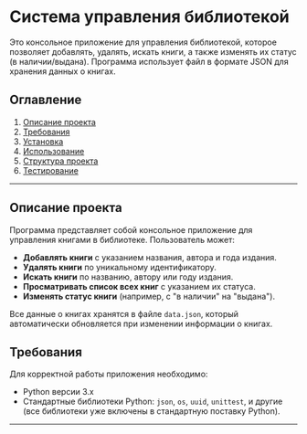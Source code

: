 # Система управления библиотекой

Это консольное приложение для управления библиотекой, которое позволяет добавлять, удалять, искать книги, а также изменять их статус (в наличии/выдана). Программа использует файл в формате JSON для хранения данных о книгах.

## Оглавление

1. [Описание проекта](#описание-проекта)
2. [Требования](#требования)
3. [Установка](#установка)
4. [Использование](#использование)
5. [Структура проекта](#структура-проекта)
6. [Тестирование](#тестирование)

---

## Описание проекта

Программа представляет собой консольное приложение для управления книгами в библиотеке. Пользователь может:

- **Добавлять книги** с указанием названия, автора и года издания.
- **Удалять книги** по уникальному идентификатору.
- **Искать книги** по названию, автору или году издания.
- **Просматривать список всех книг** с указанием их статуса.
- **Изменять статус книги** (например, с "в наличии" на "выдана").

Все данные о книгах хранятся в файле `data.json`, который автоматически обновляется при изменении информации о книгах.

## Требования

Для корректной работы приложения необходимо:

- Python версии 3.x
- Стандартные библиотеки Python: `json`, `os`, `uuid`, `unittest`, и другие (все библиотеки уже включены в стандартную поставку Python).

---


